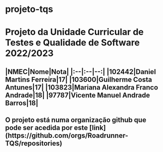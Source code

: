 # projeto-tqs
<h1>Projeto da Unidade Curricular de Testes e Qualidade de Software 2022/2023</h1>
<h2>
|NMEC|Nome|Nota|
|:--|:--|--:|
|102442|Daniel Martins Ferreira|17|
|103600|Guilherme Costa Antunes|17|
|103823|Mariana Alexandra Franco Andrade|18|
|97787|Vicente Manuel Andrade Barros|18|
</h2>
<h2>
O projeto está numa organização github que pode ser acedida por este [link](https://github.com/orgs/Roadrunner-TQS/repositories)
</h2>
